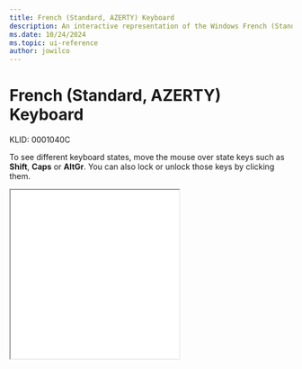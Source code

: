 ```yaml
---
title: French (Standard, AZERTY) Keyboard
description: An interactive representation of the Windows French (Standard, AZERTY) keyboard. To see different keyboard states, click or move the mouse over the state keys.
ms.date: 10/24/2024
ms.topic: ui-reference
author: jowilco
---
```


# French (Standard, AZERTY) Keyboard

KLID: 0001040C

To see different keyboard states, move the mouse over state keys such as **Shift**, **Caps** or **AltGr**. You can also lock or unlock those keys by clicking them.

<iframe src="kbdfrna.html" height="300"></iframe>
